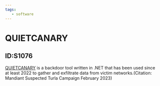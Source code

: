 ```yaml
---
tags:
   - software
---
```

# QUIETCANARY
## ID:S1076
[QUIETCANARY](/mitre/software/S1076) is a backdoor tool written in .NET that has been used since at least 2022 to gather and exfiltrate data from victim networks.(Citation: Mandiant Suspected Turla Campaign February 2023)
